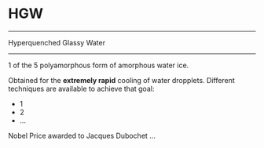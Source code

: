 # HGW

***
Hyperquenched Glassy Water

***

1 of the 5 polyamorphous form of amorphous water ice.

Obtained for the **extremely rapid** cooling of water dropplets. Different techniques are available to achieve that goal:
- 1
- 2
- ...

Nobel Price awarded to Jacques Dubochet ...